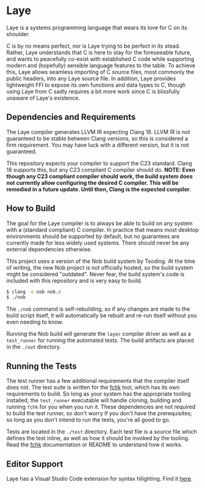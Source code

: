 # Laye

Laye is a systems programming language that wears its love for C on its shoulder.

C is by no means perfect, nor is Laye trying to be perfect in its stead. Rather, Laye understands that C is here to stay for the foreseeable future, and wants to peacefully co-exist with established C code while supporting modern and (hopefully) sensible language features to the table. To achieve this, Laye allows seamless importing of C source files, most commonly the public headers, into any Laye source file. In addition, Laye provides lightweight FFI to expose its own functions and data types to C, though using Laye from C sadly requires a bit more work since C is blissfully unaware of Laye's existence.

## Dependencies and Requirements

The Laye compiler generates LLVM IR expecting Clang 18. LLVM IR is not guaranteed to be stable between Clang versions, so this is considered a firm requirement. You may have luck with a different version, but it is not guaranteed.

This repository expects your compiler to support the C23 standard. Clang 18 supports this, but any C23 compliant C compiler should do. **NOTE: Even though any C23 compliant compiler should work, the build system does not currently allow configuring the desired C compiler. This will be remedied in a future update. Until then, Clang is the expected compiler.**

## How to Build

The goal for the Laye compiler is to always be able to build on any system with a (standard compliant) C compiler. In practice that means most desktop environments should be supported by default, but no guarantees are currently made for less widely used systems. There should never be any external dependencies otherwise.

This project uses a version of the Nob build system by Tsoding. At the time of writing, the new Nob project is not officially hosted, so the build system might be considered "outdated". Never fear, the build system's code is included with this repository and is very easy to build.

```bash
$ clang -o nob nob.c
$ ./nob
```

The `./nob` command is self-rebuilding, so if any changes are made to the build script itself, it will automatically be rebuilt and re-run itself without you even needing to know.

Running the Nob build will generate the `layec` compiler driver as well as a `test_runner` for running the automated tests. The build artifacts are placed in the `./out` directory.

## Running the Tests

The test runner has a few additional requirements that the compiler itself does not. The test suite is written for the [fchk](https://github.com/Sirraide/fchk) tool, which has its own requirements to build. So long as your system has the appropriate tooling installed, the `test_runner` executable will handle cloning, building and running `fchk` for you when you run it. These dependencies are not required to build the test runner, so don't worry if you don't have the prerequisites; so long as you don't intend to run the tests, you're all good to go.

Tests are located in the `./test` directory. Each test file is a source file which defines the test inline, as well as how it should be invoked by the tooling. Read the [fchk](https://github.com/Sirraide/fchk) documentation or README to understand how it works.

## Editor Support

Laye has a Visual Studio Code extension for syntax hilighting. Find it [here](https://github.com/laye-lang/laye-vscode).
